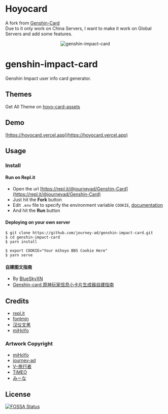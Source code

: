 # Hoyocard
A fork from [Genshin-Card](https://replit.com/@journeyad/Genshin-Card)
<br>
Due to it only work on China Servers, I want to make it work on Global Servers and add some features.

<p align="center"><img src="https://hoyocard.vercel.app/gi/75/298543184.png" alt="genshin-impact-card"></p>

# genshin-impact-card

Genshin Impact user info card generator.

## Themes
Get All Theme on [hoyo-card-assets](https://github.com/qhy040404/hoyo-card-assets/)

## Demo
[https://hoyocard.vercel.app](https://hoyocard.vercel.app)

## Usage

### Install

#### Run on Repl.it

- Open the url [https://repl.it/@journeyad/Genshin-Card](https://repl.it/@journeyad/Genshin-Card)
- Just hit the **Fork** button
- Edit `.env` file to specify the environment variable `COOKIE`, [documentation](https://docs.repl.it/repls/secret-keys)
- And hit the **Run** button

#### Deploying on your own server

```shell
$ git clone https://github.com/journey-ad/genshin-impact-card.git
$ cd genshin-impact-card
$ yarn install

$ export COOKIE="Your mihoyo BBS Cookie Here"
$ yarn serve
```

#### 自建图文指南

*   By [BlueSkyXN](https://github.com/BlueSkyXN/Genshin-card)
*   [Genshin-card 原神玩家信息小卡片生成器自建指南](https://www.blueskyxn.com/202102/4008.html)


## Credits

*   [repl.it](https://repl.it/)
*   [fontmin](https://github.com/ecomfe/fontmin)
*   [汉仪文黑](https://www.hanyi.com.cn/productdetail.php?id=989&type=0)
*   [miHoYo](https://www.mihoyo.com)

### Artwork Copyright

*   [miHoYo](https://www.mihoyo.com)
*   [journey-ad](https://github.com/journey-ad)
*   [V–旅行者](https://bbs.nga.cn/read.php?tid=24827770)
*   [TiMEO](https://www.pixiv.net/artworks/86829113)
*   [みーな](https://www.pixiv.net/artworks/85194788)

## License

[![FOSSA Status](https://app.fossa.com/api/projects/git%2Bgithub.com%2Fjourney-ad%2Fgenshin-impact-card.svg?type=large)](https://app.fossa.com/projects/git%2Bgithub.com%2Fjourney-ad%2Fgenshin-impact-card?ref=badge_large)
